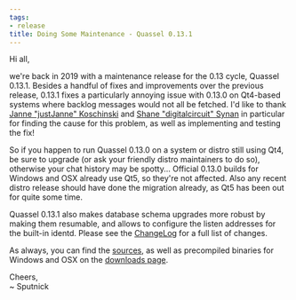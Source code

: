 ```yaml
---
tags:
- release
title: Doing Some Maintenance - Quassel 0.13.1
---
```

Hi all,

we're back in 2019 with a maintenance release for the 0.13 cycle, Quassel 0.13.1. Besides a handful of fixes and improvements over the previous release, 0.13.1 fixes a particularly annoying issue with 0.13.0 on Qt4-based systems where backlog messages would not all be fetched. I'd like to thank <a href="https://github.com/justjanne">Janne "justJanne" Koschinski</a> and <a href="https://github.com/digitalcircuit">Shane "digitalcircuit" Synan</a> in particular for finding the cause for this problem, as well as implementing and testing the fix!

So if you happen to run Quassel 0.13.0 on a system or distro still using Qt4, be sure to upgrade (or ask your friendly distro maintainers to do so), otherwise your chat history may be spotty... Official 0.13.0 builds for Windows and OSX already use Qt5, so they're not affected. Also any recent distro release should have done the migration already, as Qt5 has been out for quite some time.

Quassel 0.13.1 also makes database schema upgrades more robust by making them resumable, and allows to configure the listen addresses for the built-in identd. Please see the <a href="https://github.com/quassel/quassel/blob/0.13.1/ChangeLog#L16">ChangeLog</a> for a full list of changes.

As always, you can find the <a href="/pub/quassel-0.13.1.tar.bz2">sources</a>, as well as precompiled binaries for Windows and OSX on the <a href="/downloads">downloads page</a>.

Cheers,\
~ Sputnick
